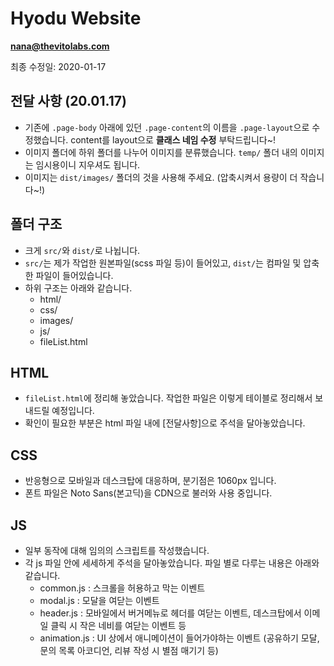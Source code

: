 # Hyodu Website
**nana@thevitolabs.com**
<br/>

최종 수정일: 2020-01-17
<br/>

## 전달 사항 (20.01.17)
- 기존에 `.page-body` 아래에 있던 `.page-content`의 이름을 `.page-layout`으로 수정했습니다. content를 layout으로 **클래스 네임 수정** 부탁드립니다~!
- 이미지 폴더에 하위 폴더를 나누어 이미지를 분류했습니다. `temp/` 폴더 내의 이미지는 임시용이니 지우셔도 됩니다. 
- 이미지는 `dist/images/` 폴더의 것을 사용해 주세요. (압축시켜서 용량이 더 작습니다~!)

## 폴더 구조
- 크게 `src/`와 `dist/`로 나뉩니다.
- `src/`는 제가 작업한 원본파일(scss 파일 등)이 들어있고, `dist/`는 컴파일 및 압축한 파일이 들어있습니다.
- 하위 구조는 아래와 같습니다.
  - html/
  - css/
  - images/
  - js/
  - fileList.html

## HTML
- `fileList.html`에 정리해 놓았습니다. 작업한 파일은 이렇게 테이블로 정리해서 보내드릴 예정입니다.
- 확인이 필요한 부분은 html 파일 내에 [전달사항]으로 주석을 달아놓았습니다.

## CSS
- 반응형으로 모바일과 데스크탑에 대응하며, 분기점은 1060px 입니다.
- 폰트 파일은 Noto Sans(본고딕)을 CDN으로 불러와 사용 중입니다.

## JS
- 일부 동작에 대해 임의의 스크립트를 작성했습니다.
- 각 js 파일 안에 세세하게 주석을 달아놓았습니다. 파일 별로 다루는 내용은 아래와 같습니다.
  - common.js : 스크롤을 허용하고 막는 이벤트
  - modal.js : 모달을 여닫는 이벤트
  - header.js : 모바일에서 버거메뉴로 헤더를 여닫는 이벤트, 데스크탑에서 이메일 클릭 시 작은 네비를 여닫는 이벤트 등
  - animation.js : UI 상에서 애니메이션이 들어가야하는 이벤트 (공유하기 모달, 문의 목록 아코디언, 리뷰 작성 시 별점 매기기 등)
